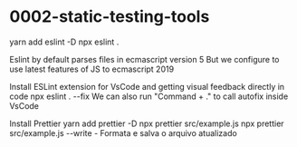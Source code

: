 # 0002-static-testing-tools

yarn add eslint -D
npx eslint .

Eslint by default parses files in ecmascript version 5
But we configure to use latest features of JS to ecmascript 2019

Install ESLint extension for VsCode and getting visual feedback directly in code
npx eslint . --fix
We can also run "Command + ." to call autofix inside VsCode

Install Prettier
yarn add prettier -D
npx prettier src/example.js
npx prettier src/example.js --write
    - Formata e salva o arquivo atualizado